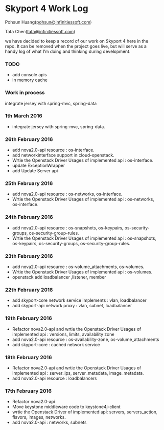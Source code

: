 # Skyport 4 Work Log

Pohsun Huang(pohsun@infinitiessoft.com)

Tata Chen(tata@infinitiessoft.com)

we have decided to keep a record of our work on Skyport 4 here in the repo. It can be removed when the project goes live, but will serve as a handy log of what I'm doing and thinking during development.

### TODO

* add console apis
* in memory cache

### Work in process

integrate jersey with spring-mvc, spring-data
 
### 1th March 2016

* integrate jersey with spring-mvc, spring-data.
 
### 26th February 2016

* add nova2.0-api resource : os-interface.
* add networkinterface support in cloud-openstack.
* Wrtie the Openstack Driver Usages of implemented api : os-interface.
* update ExceptionWrapper
* add Update Server api

### 25th February 2016

* add nova2.0-api resource : os-networks, os-interface.
* Wrtie the Openstack Driver Usages of implemented api : os-networks, os-interface.

### 24th February 2016

* add nova2.0-api resource : os-snapshots, os-keypairs, os-security-groups, os-security-group-rules.
* Wrtie the Openstack Driver Usages of implemented api : os-snapshots, os-keypairs, os-security-groups, os-security-group-rules.

### 23th February 2016

* add nova2.0-api resource : os-volume_attachments, os-volumes.
* Wrtie the Openstack Driver Usages of implemented api : os-volumes.
* openstack add loadbalancer ,listener, member

### 22th February 2016

* add skyport-core network service implements : vlan, loadbalancer
* add skyport-api network proxy : vlan, subnet, loadbalancer

### 19th February 2016

* Refactor nova2.0-api and wrtie the Openstack Driver Usages of implemented api : versions, limits, availability zone
* add nova2.0-api resource : os-availability-zone, os-volume_attachments
* add skyport-core : cached network service

### 18th February 2016

* Refactor nova2.0-api and wrtie the Openstack Driver Usages of implemented api : server_ips, server_metadata, image_metadata.
* add nova2.0-api resource : loadbalancers

### 17th February 2016

* Refactor nova2.0-api
* Move keystone middleware code to keystone4j-client 
* wrtie the Openstack Driver of implemented api: servers, servers_action, flavors, images, networks.
* add nova2.0-api : networks, subnets
